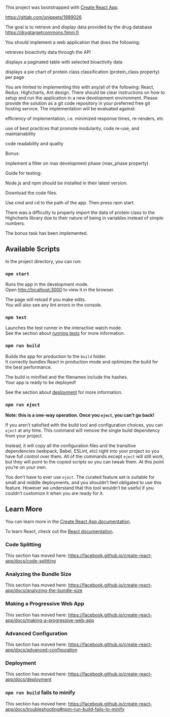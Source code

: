 This project was bootstrapped with [Create React App](https://github.com/facebook/create-react-app).

https://gitlab.com/snippets/1989026

The goal is to retrieve and display data provided by the drug database https://drugtargetcommons.fimm.fi

You should implement a web application that does the following:

retrieves bioactivity data through the API

displays a paginated table with selected bioactivity data

displays a pie chart of protein class classification (protein_class property) per page

You are limited to implementing this with any/all of the following: React, Redux, Highcharts, Ant design.
There should be clear instructions on how to setup and run the application in a new development environment.
Please provide the solution as a git code repository in your preferred free git hosting service.
The implementation will be evaluated against:

efficiency of implementation, i.e. minimized response times, re-renders, etc

use of best practices that promote modularity, code re-use, and maintainability

code readability and quality

Bonus:

implement a filter on max development phase (max_phase property)

Guide for testing:

Node.js and npm should be installed in their latest version.

Download the code files.

Use cmd and cd to the path of the app. Then press npm start.

There was a difficulty to properly import the data of protein class to the Highcharts library due to their nature of being in variables instead of simple numbers.

The bonus task has been implemented.

## Available Scripts

In the project directory, you can run:

### `npm start`

Runs the app in the development mode.<br />
Open [http://localhost:3000](http://localhost:3000) to view it in the browser.

The page will reload if you make edits.<br />
You will also see any lint errors in the console.

### `npm test`

Launches the test runner in the interactive watch mode.<br />
See the section about [running tests](https://facebook.github.io/create-react-app/docs/running-tests) for more information.

### `npm run build`

Builds the app for production to the `build` folder.<br />
It correctly bundles React in production mode and optimizes the build for the best performance.

The build is minified and the filenames include the hashes.<br />
Your app is ready to be deployed!

See the section about [deployment](https://facebook.github.io/create-react-app/docs/deployment) for more information.

### `npm run eject`

**Note: this is a one-way operation. Once you `eject`, you can’t go back!**

If you aren’t satisfied with the build tool and configuration choices, you can `eject` at any time. This command will remove the single build dependency from your project.

Instead, it will copy all the configuration files and the transitive dependencies (webpack, Babel, ESLint, etc) right into your project so you have full control over them. All of the commands except `eject` will still work, but they will point to the copied scripts so you can tweak them. At this point you’re on your own.

You don’t have to ever use `eject`. The curated feature set is suitable for small and middle deployments, and you shouldn’t feel obligated to use this feature. However we understand that this tool wouldn’t be useful if you couldn’t customize it when you are ready for it.

## Learn More

You can learn more in the [Create React App documentation](https://facebook.github.io/create-react-app/docs/getting-started).

To learn React, check out the [React documentation](https://reactjs.org/).

### Code Splitting

This section has moved here: https://facebook.github.io/create-react-app/docs/code-splitting

### Analyzing the Bundle Size

This section has moved here: https://facebook.github.io/create-react-app/docs/analyzing-the-bundle-size

### Making a Progressive Web App

This section has moved here: https://facebook.github.io/create-react-app/docs/making-a-progressive-web-app

### Advanced Configuration

This section has moved here: https://facebook.github.io/create-react-app/docs/advanced-configuration

### Deployment

This section has moved here: https://facebook.github.io/create-react-app/docs/deployment

### `npm run build` fails to minify

This section has moved here: https://facebook.github.io/create-react-app/docs/troubleshooting#npm-run-build-fails-to-minify
